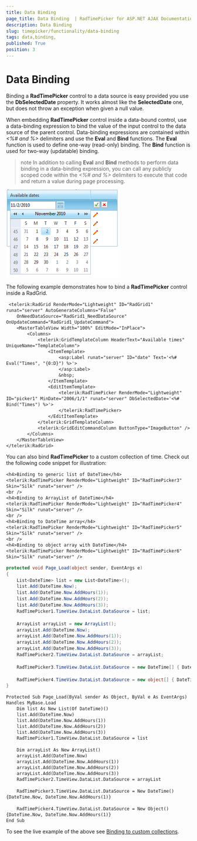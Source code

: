 ```yaml
---
title: Data Binding 
page_title: Data Binding  | RadTimePicker for ASP.NET AJAX Documentation
description: Data Binding 
slug: timepicker/functionality/data-binding
tags: data,binding,
published: True
position: 3
---
```


# Data Binding 



Binding a **RadTimePicker** control to a data source is easy provided you use the **DbSelectedDate** property. It works almost like the **SelectedDate** one, but does not throw an exception when given a null value.

When embedding **RadTimePicker** control inside a data-bound control, use a data-binding expression to bind the value of the input control to the data source of the parent control. Data-binding expressions are contained within *<%# and %>* delimiters and use the **Eval** and **Bind** functions. The **Eval** function is used to define one-way (read-only) binding. The **Bind** function is used for two-way (updatable) binding.

>note 
In addition to calling **Eval** and **Bind** methods to perform data binding in a data-binding expression, you can call any publicly scoped code within the *<%# and %>* delimiters to execute that code and return a value during page processing.
>

![Data-binding the picker control](images/calendar_databound.png)

The following example demonstrates how to bind a **RadTimePicker** control inside a RadGrid.


````ASPNET
 <telerik:RadGrid RenderMode="Lightweight" ID="RadGrid1" runat="server" AutoGenerateColumns="False" 
    OnNeedDataSource="RadGrid1_NeedDataSource" OnUpdateCommand="RadGrid1_UpdateCommand">
    <MasterTableView Width="100%" EditMode="InPlace">
        <Columns>
            <telerik:GridTemplateColumn HeaderText="Available times" UniqueName="TemplateColumn">
                <ItemTemplate>
                    <asp:Label runat="server" ID="date" Text='<%# Eval("Times", "{0:D}") %>'>
                    </asp:Label>
                    &nbsp;
                </ItemTemplate>
                <EditItemTemplate>
                    <telerik:RadTimePicker RenderMode="Lightweight" ID="picker1" MinDate="2006/1/1" runat="server" DbSelectedDate='<%# Bind("Times") %>'>
                    </telerik:RadTimePicker>
                </EditItemTemplate>
            </telerik:GridTemplateColumn>
            <telerik:GridEditCommandColumn ButtonType="ImageButton" />
        </Columns>
    </MasterTableView>
</telerik:RadGrid>
````


You can also bind **RadTimePicker** to a custom collection of time. Check out the following code snippet for illustration:



````ASPNET
<h4>Binding to generic list of DateTime</h4>
<telerik:RadTimePicker RenderMode="Lightweight" ID="RadTimePicker3" Skin="Silk" runat="server" />
<br />
<h4>Binding to ArrayList of DateTime</h4>
<telerik:RadTimePicker RenderMode="Lightweight" ID="RadTimePicker4" Skin="Silk" runat="server" />
<br />
<h4>Binding to DateTime array</h4>
<telerik:RadTimePicker RenderMode="Lightweight" ID="RadTimePicker5" Skin="Silk" runat="server" />
<br />
<h4>Binding to object array with DateTime</h4>
<telerik:RadTimePicker RenderMode="Lightweight" ID="RadTimePicker6" Skin="Silk" runat="server" />
````
````C#
protected void Page_Load(object sender, EventArgs e)
{
    List<DateTime> list = new List<DateTime>();
    list.Add(DateTime.Now);
    list.Add(DateTime.Now.AddHours(1));
    list.Add(DateTime.Now.AddHours(2));
    list.Add(DateTime.Now.AddHours(3));
    RadTimePicker1.TimeView.DataList.DataSource = list;

    ArrayList arrayList = new ArrayList();
    arrayList.Add(DateTime.Now);
    arrayList.Add(DateTime.Now.AddHours(1));
    arrayList.Add(DateTime.Now.AddHours(2));
    arrayList.Add(DateTime.Now.AddHours(3));
    RadTimePicker2.TimeView.DataList.DataSource = arrayList;

    RadTimePicker3.TimeView.DataList.DataSource = new DateTime[] { DateTime.Now, DateTime.Now.AddHours(1) };

    RadTimePicker4.TimeView.DataList.DataSource = new object[] { DateTime.Now, DateTime.Now.AddHours(1) };
}
````
````VB.NET
Protected Sub Page_Load(ByVal sender As Object, ByVal e As EventArgs) Handles MyBase.Load
    Dim list As New List(Of DateTime)()
    list.Add(DateTime.Now)
    list.Add(DateTime.Now.AddHours(1))
    list.Add(DateTime.Now.AddHours(2))
    list.Add(DateTime.Now.AddHours(3))
    RadTimePicker1.TimeView.DataList.DataSource = list

    Dim arrayList As New ArrayList()
    arrayList.Add(DateTime.Now)
    arrayList.Add(DateTime.Now.AddHours(1))
    arrayList.Add(DateTime.Now.AddHours(2))
    arrayList.Add(DateTime.Now.AddHours(3))
    RadTimePicker2.TimeView.DataList.DataSource = arrayList

    RadTimePicker3.TimeView.DataList.DataSource = New DateTime() {DateTime.Now, DateTime.Now.AddHours(1)}

    RadTimePicker4.TimeView.DataList.DataSource = New Object() {DateTime.Now, DateTime.Now.AddHours(1)}
End Sub
````


To see the live example of the above see [Binding to custom collections](http://demos.telerik.com/aspnet-ajax/Calendar/Examples/DateTimePicker/CustomCollection/DefaultCS.aspx).
